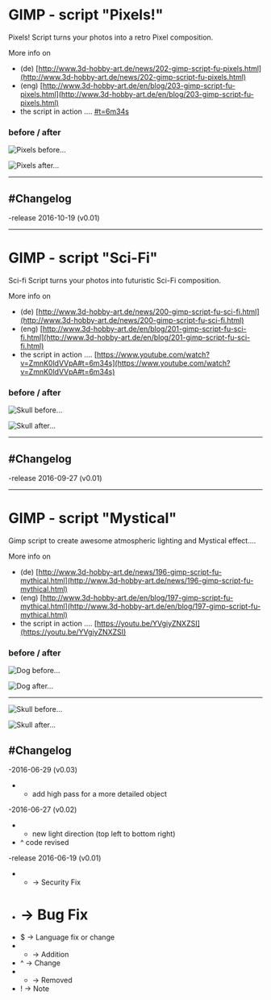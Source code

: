 # GIMP - script "Pixels!"

Pixels! Script turns your photos into a retro Pixel composition.

More info on

* (de) [http://www.3d-hobby-art.de/news/202-gimp-script-fu-pixels.html](http://www.3d-hobby-art.de/news/202-gimp-script-fu-pixels.html)
* (eng) [http://www.3d-hobby-art.de/en/blog/203-gimp-script-fu-pixels.html](http://www.3d-hobby-art.de/en/blog/203-gimp-script-fu-pixels.html)
* the script in action ....  [#t=6m34s](#t=6m34s)

### before / after

![Pixels before...](http://www.3d-hobby-art.de/images/blog.images/pixels.start.png)

![Pixels after...](http://www.3d-hobby-art.de/images/blog.images/pixels.final.png)

***

## #Changelog

-release 2016-10-19 (v0.01)


***

# GIMP - script "Sci-Fi"

Sci-fi Script turns your photos into futuristic Sci-Fi composition.

More info on

* (de) [http://www.3d-hobby-art.de/news/200-gimp-script-fu-sci-fi.html](http://www.3d-hobby-art.de/news/200-gimp-script-fu-sci-fi.html)
* (eng) [http://www.3d-hobby-art.de/en/blog/201-gimp-script-fu-sci-fi.html](http://www.3d-hobby-art.de/en/blog/201-gimp-script-fu-sci-fi.html)
* the script in action ....  [https://www.youtube.com/watch?v=ZmnK0ldVVpA#t=6m34s](https://www.youtube.com/watch?v=ZmnK0ldVVpA#t=6m34s)

### before / after

![Skull before...](http://www.3d-hobby-art.de/images/blog.images/sci-fi.004.start.png)

![Skull after...](http://www.3d-hobby-art.de/images/blog.images/sci-fi.004.final.png)

***

## #Changelog

-release 2016-09-27 (v0.01)


***

# GIMP - script "Mystical"

Gimp script to create awesome atmospheric lighting and Mystical effect....

More info on

* (de) [http://www.3d-hobby-art.de/news/196-gimp-script-fu-mythical.html](http://www.3d-hobby-art.de/news/196-gimp-script-fu-mythical.html)
* (eng) [http://www.3d-hobby-art.de/en/blog/197-gimp-script-fu-mythical.html](http://www.3d-hobby-art.de/en/blog/197-gimp-script-fu-mythical.html)
* the script in action ....  [https://youtu.be/YVgiyZNXZSI](https://youtu.be/YVgiyZNXZSI)

### before / after

![Dog before...](http://www.3d-hobby-art.de/images/blog.images/dangerous_dog.before.png)

![Dog after...](http://www.3d-hobby-art.de/images/blog.images/dangerous_dog.png)

***

![Skull before...](http://www.3d-hobby-art.de/images/blog.images/skull.before.png)

![Skull after...](http://www.3d-hobby-art.de/images/blog.images/skull_after.png)

## #Changelog

-2016-06-29 (v0.03)
* + add high pass for a more detailed object

-2016-06-27 (v0.02)
* + new light direction (top left to bottom right)
* ^ code revised

-release 2016-06-19 (v0.01)

* * -> Security Fix
* # -> Bug Fix
* $ -> Language fix or change
* + -> Addition
* ^ -> Change
* - -> Removed
* ! -> Note